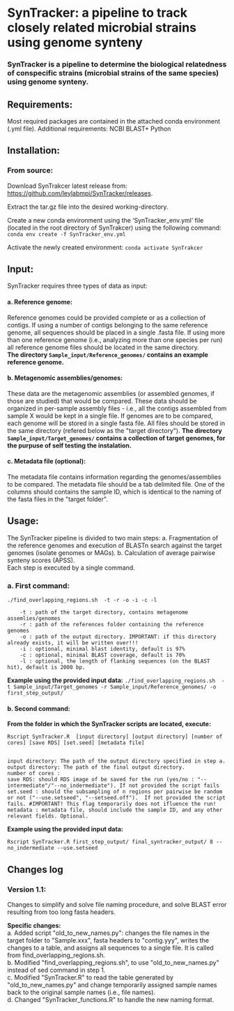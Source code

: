 
# SynTracker: a pipeline to track closely related microbial strains using genome synteny
### SynTracker is a pipeline to determine the biological relatedness of conspecific strains (microbial strains of the same species) using genome synteny.
 

## Requirements: 
Most required packages are contained in the attached conda environment (.yml file).
Additional requirements:
NCBI BLAST+
Python

## Installation:
### From source:
Download SynTrakcer latest release from: https://github.com/leylabmpi/SynTracker/releases.

Extract the tar.gz file into the desired working-directory.

Create a new conda environment using the ‘SynTracker_env.yml’ file (located in the root directory of SynTrakcer) using the following command:
      `conda env create -f SynTracker_env.yml`

Activate the newly created environment: 
      `conda activate SynTrakcer`


## Input:
SynTracker requires  three types of data as input:  
#### a.	Reference genome: 
Reference genomes could be provided complete or as a collection of contigs. If using a number of contigs belonging to the same reference genome, all sequences should be placed in a single .fasta file. 
If using more than one reference genome (i.e., analyzing more than one species per run) all reference genome files should be located in the same directory.  
**The directory `Sample_input/Reference_genomes/` contains an example reference genome.**
#### b.	Metagenomic assemblies/genomes: 
These data are the metagenomic assemblies (or assembled genomes, if those are studied) that would be compared.
These data should be organized in per-sample assembly files - i.e., all the contigs assembled from sample X would be kept in a single file. If genomes are to be compared, each genome will be stored in a single fasta file. 
All files should be stored in the same directory (refered below as the "target directory"). 
**The directory `Sample_input/Target_genomes/` contains a collection of target genomes, for the purpuse of self testing the instalation.**
   
#### c.	Metadata file (optional): 
The metadata file contains information regarding the genomes/assemblies to be compared. 
The metadata file should be a tab delimited file. One of the columns should contains the sample ID, which is identical to the naming of the fasta files in the "target folder".

## Usage: 

The SynTracker pipeline is divided to two main steps:
a. Fragmentation of the reference genomes and execution of BLASTn search against the target genomes (isolate genomes or MAGs).
b. Calculation of average pairwise synteny scores (APSS).  
Each step is executed by a single command. 

### a. First command: 
```
./find_overlapping_regions.sh  -t -r -o -i -c -l 
```

        -t : path of the target directory, contains metagenome assemlies/genomes
        -r : path of the references folder containing the reference genomes 
        -o : path of the output directory. IMPORTANT: if this directory already exists, it will be written over!!!  
        -i : optional, minimal blast identity, default is 97%
        -c : optional, minimal BLAST coverage, default is 70%
        -l : optional, the length of flanking sequences (on the BLAST hit), default is 2000 bp. 

**Example using the provided input data:**
`./find_overlapping_regions.sh  -t Sample_input/Target_genomes -r Sample_input/Reference_genomes/ -o first_step_output/`

#### b.	Second command:
**From the folder in which the SynTracker scripts are located, execute:**
```
Rscript SynTracker.R  [input directory] [output directory] [number of cores] [save RDS] [set.seed] [metadata file]
```
```

input directory: The path of the output directory specified in step a. 
output directory: The path of the final output directory.
number of cores : 
save RDS: should RDS image of be saved for the run (yes/no : "--intermediate"/"--no_indermediate"). If not provided the script fails
set.seed : should the subsampling of n regions per pairwise be random or not ("--use.setseed", "--setseed.off").  If not provided the script fails. #IMPORTANT! This flag temporarily does not ifluence the run!
metadata : metadata file, should include the sample ID, and any other relevant fields. Optional.  
```
**Example using the provided input data:**

`Rscript SynTracker.R first_step_output/ final_syntracker_output/ 8 --no_indermediate --use.setseed`


## Changes log
### Version 1.1:
Changes to simplify and solve file naming procedure, and solve BLAST error resulting from too long fasta headers. 

**Specific changes:**  
a. Added script "old_to_new_names.py": changes the file names in the target folder to "Sample.xxx", fasta headers to "contig.yyy", writes the changes to a table, and assigns all sequences to a single file. It is called from find_overlapping_regions.sh.  
b. Modified "find_overlapping_regions.sh", to use "old_to_new_names.py" instead of sed command in step 1.  
c. Modified "SynTracker.R" to read the table generated by "old_to_new_names.py" and change temporarily assigned sample names back to the original sample names (i.e., file names).  
d. Changed "SynTracker_functions.R" to handle the new naming format.  
